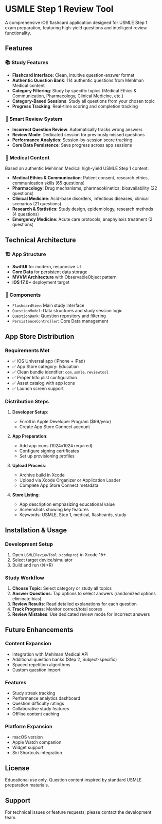 # USMLE Step 1 Review Tool

A comprehensive iOS flashcard application designed for USMLE Step 1 exam preparation, featuring high-yield questions and intelligent review functionality.

## Features

### 📚 Study Features
- **Flashcard Interface**: Clean, intuitive question-answer format
- **Authentic Question Bank**: 114 authentic questions from Mehlman Medical content
- **Category Filtering**: Study by specific topics (Medical Ethics & Communication, Pharmacology, Clinical Medicine, etc.)
- **Category-Based Sessions**: Study all questions from your chosen topic
- **Progress Tracking**: Real-time scoring and completion tracking

### 🎯 Smart Review System
- **Incorrect Question Review**: Automatically tracks wrong answers
- **Review Mode**: Dedicated session for previously missed questions
- **Performance Analytics**: Session-by-session score tracking
- **Core Data Persistence**: Save progress across app sessions

### 🏥 Medical Content
Based on authentic Mehlman Medical high-yield USMLE Step 1 content:
- **Medical Ethics & Communication**: Patient consent, research ethics, communication skills (65 questions)
- **Pharmacology**: Drug mechanisms, pharmacokinetics, bioavailability (22 questions)
- **Clinical Medicine**: Acid-base disorders, infectious diseases, clinical scenarios (21 questions)
- **Research & Statistics**: Study design, epidemiology, research methods (4 questions)
- **Emergency Medicine**: Acute care protocols, anaphylaxis treatment (2 questions)

## Technical Architecture

### 🏗️ App Structure
- **SwiftUI** for modern, responsive UI
- **Core Data** for persistent data storage
- **MVVM Architecture** with ObservableObject pattern
- **iOS 17.0+** deployment target

### 📱 Components
- `FlashcardView`: Main study interface
- `QuestionModel`: Data structures and study session logic
- `QuestionBank`: Question repository and filtering
- `PersistenceController`: Core Data management

## App Store Distribution

### Requirements Met
- ✅ iOS Universal app (iPhone + iPad)
- ✅ App Store category: Education
- ✅ Clean bundle identifier: `com.usmle.reviewtool`
- ✅ Proper Info.plist configuration
- ✅ Asset catalog with app icons
- ✅ Launch screen support

### Distribution Steps
1. **Developer Setup**:
   - Enroll in Apple Developer Program ($99/year)
   - Create App Store Connect account

2. **App Preparation**:
   - Add app icons (1024x1024 required)
   - Configure signing certificates
   - Set up provisioning profiles

3. **Upload Process**:
   - Archive build in Xcode
   - Upload via Xcode Organizer or Application Loader
   - Complete App Store Connect metadata

4. **Store Listing**:
   - App description emphasizing educational value
   - Screenshots showing key features
   - Keywords: USMLE, Step 1, medical, flashcards, study

## Installation & Usage

### Development Setup
1. Open `USMLEReviewTool.xcodeproj` in Xcode 15+
2. Select target device/simulator
3. Build and run (⌘+R)

### Study Workflow
1. **Choose Topic**: Select category or study all topics
2. **Answer Questions**: Tap options to select answers (randomized options eliminate bias)
3. **Review Results**: Read detailed explanations for each question
4. **Track Progress**: Monitor correct/total scores
5. **Review Mistakes**: Use dedicated review mode for incorrect answers

## Future Enhancements

### Content Expansion
- Integration with Mehlman Medical API
- Additional question banks (Step 2, Subject-specific)
- Spaced repetition algorithms
- Custom question import

### Features
- Study streak tracking
- Performance analytics dashboard
- Question difficulty ratings
- Collaborative study features
- Offline content caching

### Platform Expansion
- macOS version
- Apple Watch companion
- Widget support
- Siri Shortcuts integration

## License

Educational use only. Question content inspired by standard USMLE preparation materials.

## Support

For technical issues or feature requests, please contact the development team.